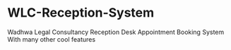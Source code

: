 # WLC-Reception-System
Wadhwa Legal Consultancy Reception Desk Appointment Booking System With many other cool features
